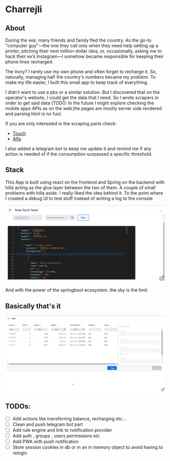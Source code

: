 # Charrejli

## About
During the war, many friends and family fled the country. As the go-to "computer guy"—the one they call only when they need help setting up a printer, pitching their next million-dollar idea, or, occasionally, asking me to hack their ex’s Instagram—I somehow became responsible for keeping their phone lines recharged.  

The irony? I rarely use my own phone and often forget to recharge it. So, naturally, managing half the country's numbers became my problem. To make my life easier, I built this small app to keep track of everything.

I didn't want to use a pbx or a similar solution. But I discovered that on the operator's website, I could get the data that I need. So I wrote scrapers in order to get said data (TODO: In the future I might explore checking the mobile apps APIs as on the web,the pages are mostly server side rendered and parsing html is no fun)

If you are only interested in the scraping parts check:
- [Touch](./src/main/java/com/mohammadalikassem/charrejli/modules/parsers/lb/touch/TouchParser.java)
- [Alfa](./src/main/java/com/mohammadalikassem/charrejli/modules/parsers/lb/alfa/AlfaParser.java)

I also added a telegram bot to keep me update it and remind me if any action is needed of if the consumption surpassed a specific threshold.

## Stack
This App is built using react on the frontend and Spring on the backend with hilla acting as the glue layer between the two of them. A couple of small problems with hilla aside. I really liked the idea behind it. To the point where I created a debug UI to test stuff instead of writing a log to the console

![IM1](./docs/images/screenshots/charrejli-touch-1.png)

And with the power of the springboot ecosystem. the sky is the limit.

## Basically that's it

![IM2](./docs/images/screenshots/charrejli-touch-2.png)

## TODOs:

- [ ] Add actions like transferring balance, recharging etc...
- [ ] Clean and push telegram bot part
- [ ] Add rule engine and link to notification provider
- [ ] Add auth , groups , users permissions etc
- [ ] Add PWA with push notification
- [ ] Store session cookies in db or in an in memory object to avoid having to relogin
